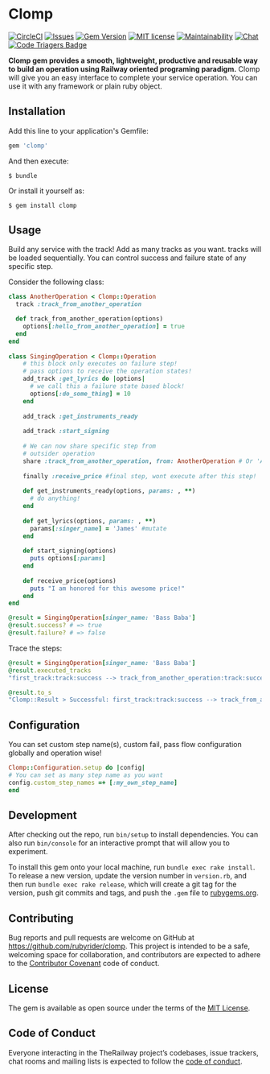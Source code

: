 # Clomp 
[![CircleCI](https://circleci.com/gh/rubyrider/clomp.svg?style=svg)](https://circleci.com/gh/rubyrider/clomp) [![Issues](http://img.shields.io/github/issues/rubyrider/clomp.svg)]( https://github.com/rubyrider/clomp/issues ) [![Gem Version](https://badge.fury.io/rb/clomp.svg)](https://badge.fury.io/rb/clomp) [![MIT license](http://img.shields.io/badge/license-MIT-brightgreen.svg)](http://opensource.org/licenses/MIT) [![Maintainability](https://api.codeclimate.com/v1/badges/a7edc252626bdf40d389/maintainability)](https://codeclimate.com/github/rubyrider/clomp/maintainability) [![Chat](https://img.shields.io/badge/gitter.im-rubyrider/clomp-green.svg)]( https://gitter.im/clomp-ruby/Lobby ) [![Code Triagers Badge](https://www.codetriage.com/rubyrider/clomp/badges/users.svg)](https://www.codetriage.com/rubyrider/clomp)

**Clomp gem provides a smooth, lightweight, productive and reusable way to build an operation using Railway oriented programing paradigm.**
Clomp will give you an easy interface to complete your service operation. You can use it with any framework 
or plain ruby object. 
## Installation

Add this line to your application's Gemfile:

```ruby
gem 'clomp'
```

And then execute:

    $ bundle

Or install it yourself as:

    $ gem install clomp

## Usage
Build any service with the track! Add as many tracks as you want.
tracks will be loaded sequentially. You can control success and failure state of any 
specific step.


Consider the following class:
```ruby
class AnotherOperation < Clomp::Operation
  track :track_from_another_operation

  def track_from_another_operation(options)
    options[:hello_from_another_operation] = true
  end
end
    
class SingingOperation < Clomp::Operation
    # this block only executes on failure step! 
    # pass options to receive the operation states!   
    add_track :get_lyrics do |options|
      # we call this a failure state based block!
      options[:do_some_thing] = 10
    end
    
    add_track :get_instruments_ready
    
    add_track :start_signing
    
    # We can now share specific step from 
    # outsider operation
    share :track_from_another_operation, from: AnotherOperation # Or 'AnotherOperation'
    
    finally :receive_price #final step, wont execute after this step!
    
    def get_instruments_ready(options, params: , **)
      # do anything!
    end
    
    def get_lyrics(options, params: , **)
      params[:singer_name] = 'James' #mutate
    end
    
    def start_signing(options)
      puts options[:params]
    end
    
    def receive_price(options)
      puts "I am honored for this awesome price!"
    end
end
```

```ruby
@result = SingingOperation[singer_name: 'Bass Baba']
@result.success? # => true
@result.failure? # => false
```

Trace the steps:
```ruby
@result = SingingOperation[singer_name: 'Bass Baba']
@result.executed_tracks
"first_track:track:success --> track_from_another_operation:track:success --> call_something:track:success"

@result.to_s
"Clomp::Result > Successful: first_track:track:success --> track_from_another_operation:track:success --> call_something:track:success"
```

## Configuration
You can set custom step name(s), custom fail, pass flow configuration globally and operation wise!

```ruby
Clomp::Configuration.setup do |config|
# You can set as many step name as you want
config.custom_step_names =+ [:my_own_step_name]
end
```

## Development

After checking out the repo, run `bin/setup` to install dependencies. You can also run `bin/console` for an interactive prompt that will allow you to experiment.

To install this gem onto your local machine, run `bundle exec rake install`. To release a new version, update the version number in `version.rb`, and then run `bundle exec rake release`, which will create a git tag for the version, push git commits and tags, and push the `.gem` file to [rubygems.org](https://rubygems.org).

## Contributing

Bug reports and pull requests are welcome on GitHub at https://github.com/rubyrider/clomp. This project is intended to be a safe, welcoming space for collaboration, and contributors are expected to adhere to the [Contributor Covenant](http://contributor-covenant.org) code of conduct.

## License

The gem is available as open source under the terms of the [MIT License](https://opensource.org/licenses/MIT).

## Code of Conduct

Everyone interacting in the TheRailway project’s codebases, issue trackers, chat rooms and mailing lists is expected to follow the [code of conduct](https://github.com/rubyrider/clomp/blob/master/CODE_OF_CONDUCT.md).
